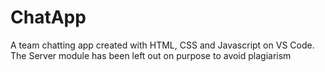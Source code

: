 # ChatApp
A team chatting app created with HTML, CSS and Javascript on VS Code.
The Server module has been left out on purpose to avoid plagiarism
